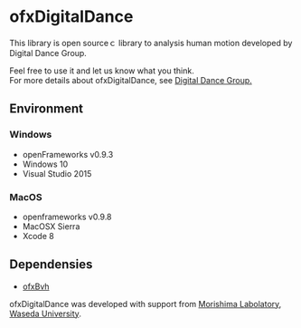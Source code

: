# ofxDigitalDance

This library is open sourceｃ library to analysis human motion developed by Digital Dance Group.  

Feel free to use it and let us know what you think.  
For more details about ofxDigitalDance, see <a href="http://research.mlabdance.com/">Digital Dance Group.</a>

## Environment
### Windows
+ openFrameworks v0.9.3
+ Windows 10
+ Visual Studio 2015

### MacOS
+ openframeworks v0.9.8
+ MacOSX Sierra
+ Xcode 8
## Dependensies
+ <a href="https://github.com/perfume-dev/example-openFrameworks">ofxBvh</a>

ofxDigitalDance was developed with support from <a href="http://www.mlab.phys.waseda.ac.jp/">Morishima Labolatory</a>, <a href="https://www.waseda.jp/top/">Waseda University</a>.
